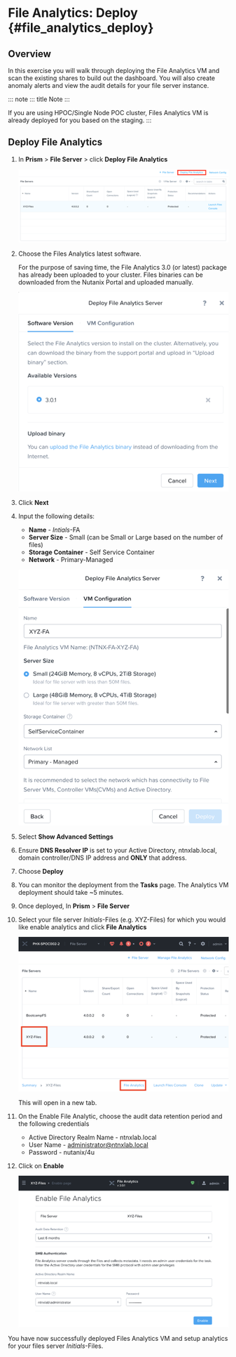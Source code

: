 # File Analytics: Deploy {#file_analytics_deploy}

## Overview

In this exercise you will walk through deploying the File Analytics VM
and scan the existing shares to build out the dashboard. You will also
create anomaly alerts and view the audit details for your file server
instance.

::: note
::: title
Note
:::

If you are using HPOC/Single Node POC cluster, Files Analytics VM is
already deployed for you based on the staging.
:::

## Deploy File Analytics

1.  In **Prism** \> **File Server** \> click **Deploy File Analytics**

    ![](images/31.png)

2.  Choose the Files Analytics latest software.

    For the purpose of saving time, the File Analytics 3.0 (or latest)
    package has already been uploaded to your cluster. Files binaries
    can be downloaded from the Nutanix Portal and uploaded manually.

    ![](images/31-1.png)

3.  Click **Next**

4.  Input the following details:

    -   **Name** - *Intials*-FA
    -   **Server Size** - Small (can be Small or Large based on the
        number of files)
    -   **Storage Container** - Self Service Container
    -   **Network** - Primary-Managed

    ![](images/31-2.png)

5.  Select **Show Advanced Settings**

6.  Ensure **DNS Resolver IP** is set to your Active Directory,
    ntnxlab.local, domain controller/DNS IP address and **ONLY** that
    address.

7.  Choose **Deploy**

8.  You can monitor the deployment from the **Tasks** page. The
    Analytics VM deployment should take \~5 minutes.

9.  Once deployed, In **Prism** \> **File Server**

10. Select your file server *Initials*-Files (e.g. XYZ-Files) for which
    you would like enable analytics and click **File Analytics**

    ![](images/33.png)

    This will open in a new tab.

11. On the Enable File Analytic, choose the audit data retention period
    and the following credentials

    -   Active Directory Realm Name - ntnxlab.local
    -   User Name - <administrator@ntnxlab.local>
    -   Password - nutanix/4u

12. Click on **Enable**

    ![](images/34.png)

You have now successfully deployed Files Analytics VM and setup
analytics for your files server *Initials*-Files.
